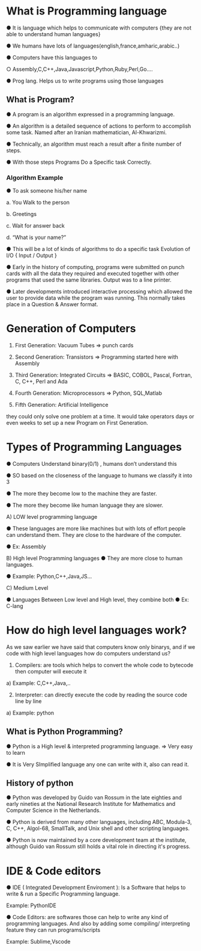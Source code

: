 # What is Programming language

● It is language which helps to communicate with computers 
{they are not able to understand human languages}

● We humans have lots of 
languages(english,france,amharic,arabic..)

● Computers have this languages to

   ○ Assembly,C,C++,Java,Javascript,Python,Ruby,Perl,Go….

● Prog lang. Helps us to write programs using those languages

## What is Program?
● A program is an algorithm expressed in a programming 
language.

● An algorithm is a detailed sequence of actions to perform to 
accomplish some task. Named after an Iranian mathematician, 
Al-Khwarizmi.

● Technically, an algorithm must reach a result after a finite 
number of steps.

● With those steps Programs Do a Specific task Correctly.

### Algorithm Example

● To ask someone his/her name

a. You Walk to the person

b. Greetings

c. Wait for answer back

d. “What is your name?”

● This will be a lot of kinds of algorithms to do a specific task
Evolution of I/O { Input / Output }

● Early in the history of computing, programs were submitted on 
punch cards with all the data they required and executed together 
with other programs that used the same libraries. Output was to a 
line printer.

● Later developments introduced interactive processing which 
allowed the user to provide data while the program was running. 
This normally takes place in a Question & Answer format.

# Generation of Computers

1. First Generation: Vacuum Tubes => punch cards

2. Second Generation: Transistors => Programming started here with Assembly

3. Third Generation: Integrated Circuits => BASIC, COBOL, Pascal, Fortran, C, C++, Perl and Ada

4. Fourth Generation: Microprocessors => Python, SQL,Matlab

5. Fifth Generation: Artificial Intelligence


 they could only solve one problem 
at a time. It would take operators 
days or even weeks to set up a new 
Program on First Generation.

# Types of Programming Languages

● Computers Understand binary(0/1) , humans 
don’t understand this

● SO based on the closeness of the language to 
humans we classify it into 3 

● The more they become low to the machine they 
are faster.

● The more they become like human language they 
are slower.

   A) LOW level programming language

● These languages are more 
like machines but with lots 
of effort people can 
understand them. They 
are close to the hardware 
of the computer.

● Ex: Assembly

   B) High level Programming languages
● They are more close to 
human languages.

● Example: 
Python,C++,Java,JS…

C) Medium Level

● Languages Between Low 
level and High level, they 
combine both
● Ex: C-lang

# How do high level languages work?
As we saw earlier we have said that computers know only binarys, and if we code 
with high level languages how do computers understand us?

1) Compilers: are tools which helps to convert the whole code to bytecode then 
computer will execute it

a) Example: C,C++,Java,..

2) Interpreter: can directly execute the code by reading the source code line by 
line

a) Example: python

## What is Python Programming?
● Python is a High level & interpreted programming 
language. => Very easy to learn

● It is Very SImplified language any one can write with it, 
also can read it.

## History of python
● Python was developed by Guido van Rossum in the late eighties and 
early nineties at the National Research Institute for Mathematics and 
Computer Science in the Netherlands.

● Python is derived from many other languages, including ABC, 
Modula-3, C, C++, Algol-68, SmallTalk, and Unix shell and other 
scripting languages.

● Python is now maintained by a core development team at the 
institute, although Guido van Rossum still holds a vital role in 
directing it's progress.

# IDE & Code editors
● IDE ( Integrated Development Enviroment ): Is a 
Software that helps to write & run a Specific Programming 
language. 

Example: PythonIDE

● Code Editors: are softwares those can help to write any 
kind of programming languages. And also by adding some 
compiling/ interpreting feature they can run 
programs/scripts

 Example: Sublime,Vscode
